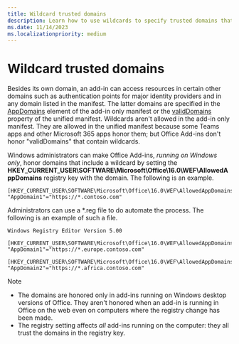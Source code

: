 ```yaml
---
title: Wildcard trusted domains
description: Learn how to use wildcards to specify trusted domains that aren't listed in the manifest.
ms.date: 11/14/2023
ms.localizationpriority: medium
---
```


# Wildcard trusted domains

Besides its own domain, an add-in can access resources in certain other domains such as authentication points for major identity providers and in any domain listed in the manifest. The latter domains are specified in the [AppDomains](/javascript/api/manifest/appdomains) element of the add-in only manifest or the [validDomains](/microsoftteams/platform/resources/schema/manifest-schema-dev-preview#validdomains) property of the unified manifest. Wildcards aren't allowed in the add-in only manifest. They are allowed in the unified manifest because some Teams apps and other Microsoft 365 apps honor them; but Office Add-ins don't honor "validDomains" that contain wildcards. 

Windows administrators can make Office Add-ins, *running on Windows only*, honor domains that include a wildcard by setting the **HKEY_CURRENT_USER\SOFTWARE\Microsoft\Office\16.0\WEF\AllowedAppDomains** registry key with the domain. The following is an example.

```
[HKEY_CURRENT_USER\SOFTWARE\Microsoft\Office\16.0\WEF\AllowedAppDomains]
"AppDomain1"="https://*.contoso.com" 
```

Administrators can use a *.reg file to do automate the process. The following is an example of such a file.

```
Windows Registry Editor Version 5.00

[HKEY_CURRENT_USER\SOFTWARE\Microsoft\Office\16.0\WEF\AllowedAppDomains]
"AppDomain1"="https://*.europe.contoso.com" 

[HKEY_CURRENT_USER\SOFTWARE\Microsoft\Office\16.0\WEF\AllowedAppDomains]
"AppDomain2"="https://*.africa.contoso.com" 
```

> [!NOTE]
>
> - The domains are honored only in add-ins running on Windows desktop versions of Office. They aren't honored when an add-in is running in Office on the web even on computers where the registry change has been made. 
> - The registry setting affects *all* add-ins running on the computer: they all trust the domains in the registry key.
